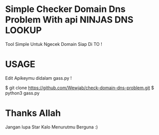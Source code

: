 # Simple Checker Domain Dns Problem With api NINJAS DNS LOOKUP
Tool Simple Untuk Ngecek Domain Siap Di TO !

# USAGE

Edit Apikeymu didalam gass.py !

$ git clone https://github.com/Wewjab/check-domain-dns-problem.git
$ python3 gass.py

# Thanks Allah
Jangan lupa Star Kalo Menurutmu Berguna :)
